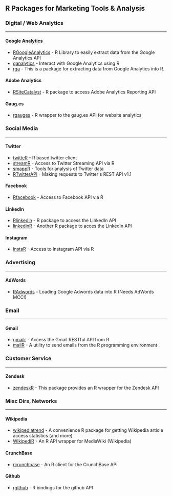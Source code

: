 ## R Packages for Marketing Tools & Analysis



### Digital / Web Analytics
***

#### Google Analytics
* [RGoogleAnalytics](https://github.com/Tatvic/RGoogleAnalytics) - R Library to easily extract data from the Google Analytics API
* [ganalytics](https://github.com/jdeboer/ganalytics) - Interact with Google Analytics using R
* [rga](https://github.com/skardhamar/rga) - This is a package for extracting data from Google Analytics into R.

#### Adobe Analytics
* [RSiteCatalyst](https://github.com/randyzwitch/RSiteCatalyst) - R package to access Adobe Analytics Reporting API

#### Gaug.es
* [rgauges](https://github.com/ropensci/rgauges) - R wrapper to the gaug.es API for website analytics

### Social Media
***

#### Twitter
* [twitteR](https://github.com/geoffjentry/twitteR) - R based twitter client
* [streamR](https://github.com/pablobarbera/streamR) - Access to Twitter Streaming API via R
* [smappR](https://github.com/SMAPPNYU/smappR) - Tools for analysis of Twitter data
* [RTwitterAPI](https://github.com/joyofdata/RTwitterAPI) - Making requests to Twitter's REST API v1.1

#### Facebook
* [Rfacebook](https://github.com/pablobarbera/Rfacebook) - Access to Facebook API via R

#### LinkedIn
* [Rlinkedin](https://github.com/mpiccirilli/Rlinkedin) - R package to access the LinkedIn API
* [linkedinR](https://github.com/RossiLorenzo/linkedinR) - Another R package to acces the Linkedin API

#### Instagram
* [instaR](https://github.com/pablobarbera/instaR) - Access to Instagram API via R

### Advertising
***

#### AdWords
* [RAdwords](https://github.com/jburkhardt/RAdwords) - Loading Google Adwords data into R (Needs AdWords MCC!)


### Email
***

#### Gmail
* [gmailr](https://github.com/jimhester/gmailr) - Access the Gmail RESTful API from R
* [mailR](https://github.com/rpremraj/mailR) - A utility to send emails from the R programming environment 

### Customer Service
***

#### Zendesk
* [zendeskR](http://cran.r-project.org/web/packages/zendeskR/index.html) - This package provides an R wrapper for the Zendesk API

### Misc Dirs, Networks
***

#### Wikipedia
* [wikipediatrend](https://github.com/petermeissner/wikipediatrend) - A convenience R package for getting Wikipedia article access statistics (and more)
* [WikipediR](https://github.com/Ironholds/WikipediR) - An R API wrapper for MediaWiki (Wikipedia)

#### CrunchBase
* [rcrunchbase](https://github.com/tarakc02/rcrunchbase) - An R client for the CrunchBase API

#### Github
* [rgithub](https://github.com/cscheid/rgithub) - R bindings for the github API

